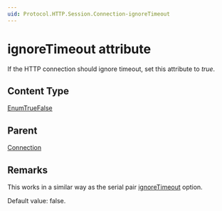 ```yaml
---
uid: Protocol.HTTP.Session.Connection-ignoreTimeout
---
```


# ignoreTimeout attribute

<!-- RN 10543 -->

If the HTTP connection should ignore timeout, set this attribute to *true*.

## Content Type

[EnumTrueFalse](xref:Protocol-EnumTrueFalse)

## Parent

[Connection](xref:Protocol.HTTP.Session.Connection)

## Remarks

This works in a similar way as the serial pair [ignoreTimeout](xref:Protocol.Pairs.Pair-options#ignoretimeout) option.

Default value: false.
